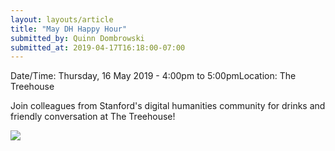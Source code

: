 ```yaml
---
layout: layouts/article
title: "May DH Happy Hour"
submitted_by: Quinn Dombrowski
submitted_at: 2019-04-17T16:18:00-07:00
---
```



Date/Time: Thursday, 16 May 2019 - 4:00pm to 5:00pmLocation: The Treehouse 

Join colleagues from Stanford's digital humanities community for drinks and friendly conversation at The Treehouse!


 

![](https://digitalhumanities.stanford.edu/sites/g/files/sbiybj8071/f/events/43221214591_5125b12c26_z.jpg) 


